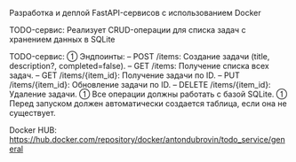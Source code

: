Разработка и деплой FastAPI-сервисов с использованием Docker

TODO-сервис: Реализует CRUD-операции для списка задач с
хранением данных в SQLite

TODO-сервис:
 Эндпоинты:
– POST /items: Создание задачи (title, description?, completed=false).
– GET /items: Получение списка всех задач.
– GET /items/{item_id}: Получение задачи по ID.
– PUT /items/{item_id}: Обновление задачи по ID.
– DELETE /items/{item_id}: Удаление задачи.
 Все операции должны работать с базой SQLite.
 Перед запуском должен автоматически создается таблица, если она не
существует.


Docker HUB: https://hub.docker.com/repository/docker/antondubrovin/todo_service/general
